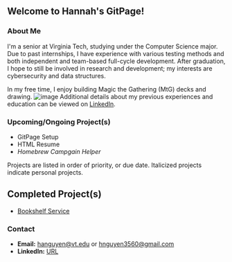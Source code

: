 ## Welcome to Hannah's GitPage!
### About Me

I'm a senior at Virginia Tech, studying under the Computer Science major.  Due to past internships, I have experience with various testing methods and both independent and team-based full-cycle development.  After graduation, I hope to still be involved in research and development; my interests are cybersecurity and data structures.

In my free time, I enjoy building Magic the Gathering (MtG) decks and drawing.
![image](https://user-images.githubusercontent.com/37476370/91199371-ccfb6b00-e6cb-11ea-97fa-2365ece1b55f.png)
Additional details about my previous experiences and education can be viewed on [LinkedIn](https://www.linkedin.com/in/hn-3560/).

### Upcoming/Ongoing Project(s)

- GitPage Setup
- HTML Resume
- _Homebrew Campgain Helper_

Projects are listed in order of priority, or due date.  Italicized projects indicate personal projects.

## Completed Project(s)

- [Bookshelf Service](https://github.com/HannahN-P/Bookshelf-Project)

### Contact

- **Email:** hanguyen@vt.edu or hnguyen3560@gmail.com
- **LinkedIn:** [URL](https://www.linkedin.com/in/hn-3560/)
